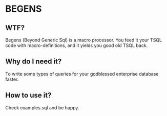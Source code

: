 # BEGENS

## WTF?

Begens (Beyond Generic Sql) is a macro processor. You feed it your TSQL code with macro-definitions, and it yields you good old TSQL back.

## Why do I need it?

To write some types of queries for your godblessed enterprise database faster.

## How to use it?

Check examples.sql and be happy.
